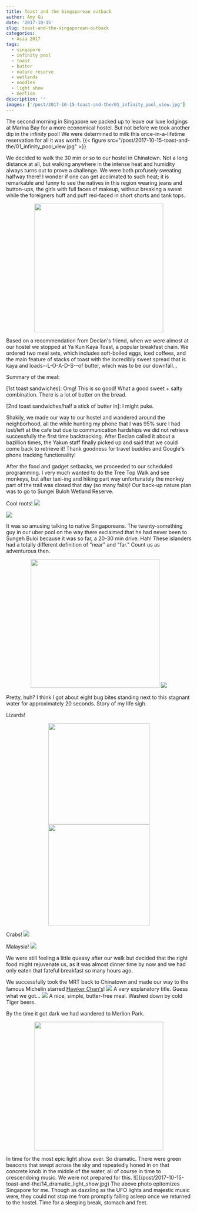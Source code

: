 ```yaml
---
title: Toast and the Singaporean outback
author: Amy Gu
date: '2017-10-15'
slug: toast-and-the-singaporean-outback
categories:
  - Asia 2017
tags:
  - singapore
  - infinity pool
  - toast
  - butter
  - nature reserve
  - wetlands
  - noodles
  - light show
  - merlion
description: ''
images: ['/post/2017-10-15-toast-and-the/01_infinity_pool_view.jpg']
---
```


The second morning in Singapore we packed up to leave our luxe lodgings at Marina Bay for a more economical hostel. But not before we took another dip in the infinity pool! We were determined to milk this once-in-a-lifetime reservation for all it was worth.
{{< figure src="/post/2017-10-15-toast-and-the/01_infinity_pool_view.jpg" >}}

<!--more-->
We decided to walk the 30 min or so to our hostel in Chinatown. Not a long distance at all, but walking anywhere in the intense heat and humidity always turns out to prove a challenge. We were both profusely sweating halfway there! I wonder if one can get acclimated to such heat; it is remarkable and funny to see the natives in this region wearing jeans and button-ups, the girls with full faces of makeup, without breaking a sweat while the foreigners huff and puff red-faced in short shorts and tank tops.
<p style='text-align:center;'><img src='/post/2017-10-15-toast-and-the/02_fateful_breakfast.jpg' width='350'></p>
Based on a recommendation from Declan's friend, when we were almost at our hostel we stopped at Ya Kun Kaya Toast, a popular breakfast chain. We ordered two meal sets, which includes soft-boiled eggs, iced coffees, and the main feature of stacks of toast with the incredibly sweet spread that is kaya and loads--L-O-A-D-S--of butter, which was to be our downfall...

Summary of the meal:
 
[1st toast sandwiches]: Omg! This is so good! What a good sweet + salty combination. There is a lot of butter on the bread. 

[2nd toast sandwiches/half a stick of butter in]: I might puke.  

Shakily, we made our way to our hostel and wandered around the neighborhood, all the while hunting my phone that I was 95% sure I had lost/left at the cafe but due to communication hardships we did not retrieve successfully the first time backtracking. After Declan called it about a bazillion times, the Yakun staff finally picked up and said that we could come back to retrieve it! Thank goodness for travel buddies and Google's phone tracking functionality!

After the food and gadget setbacks, we proceeded to our scheduled programming. I very much wanted to do the Tree Top Walk and see monkeys, but after taxi-ing and hiking part way unfortunately the monkey part of the trail was closed that day (so many fails)! Our back-up nature plan was to go to Sungei Buloh Wetland Reserve. 

Cool roots!
![](/post/2017-10-15-toast-and-the/03_wetland_roots.jpg)

![](/post/2017-10-15-toast-and-the/04_wetland_birds.jpg)

It was so amusing talking to native Singaporeans. The twenty-something guy in our uber pool on the way there exclaimed that he had never been to Sungeh Buloi because it was so far, a 20-30 min drive. Hah! These islanders had a totally different definition of "near" and "far." Count us as adventurous then.

<p style='text-align:center;'><img src='/post/2017-10-15-toast-and-the/05_wetland_cool_tree.jpg' width='350'> <img src='/post/2017-10-15-toast-and-the/06_still_water_flowers.jpg'></p>
Pretty, huh? I think I got about eight bug bites standing next to this stagnant water for approximately 20 seconds. Story of my life sigh.

Lizards!
<p style='text-align:center;'><img src='/post/2017-10-15-toast-and-the/07_lizard.jpg' width='275'> <img src='/post/2017-10-15-toast-and-the/08_lizard2.jpg' width='275'></p>

Crabs!
![](/post/2017-10-15-toast-and-the/09_crabs.jpg)

Malaysia!
![](/post/2017-10-15-toast-and-the/10_malaysia.jpg)

We were still feeling a little queasy after our walk but decided that the right food might rejuvenate us, as it was almost dinner time by now and we had only eaten that fateful breakfast so many hours ago. 

We successfully took the MRT back to Chinatown and made our way to the famous Michelin starred [Hawker Chan's](https://www.yelp.com/biz/liao-fan-hawker-chan-singapore)!
![](/post/2017-10-15-toast-and-the/11_hawker_chans.jpg)
A very explanatory title. Guess what we got...
![](/post/2017-10-15-toast-and-the/12_chicken_noodle_rice.jpg)
A nice, simple, butter-free meal. Washed down by cold Tiger beers. 

By the time it got dark we had wandered to Merlion Park. 
<p style='text-align:center;'><img src='/post/2017-10-15-toast-and-the/13_merlion.jpg' width='350'></p>
In time for the most epic light show ever. So dramatic. There were green beacons that swept across the sky and repeatedly honed in on that concrete knob in the middle of the water, all of course in time to crescendoing music. We were not prepared for this. 
![](/post/2017-10-15-toast-and-the/14_dramatic_light_show.jpg)
The above photo epitomizes Singapore for me. Though as dazzling as the UFO lights and majestic music were, they could not stop me from promptly falling asleep once we returned to the hostel. Time for a sleeping break, stomach and feet.